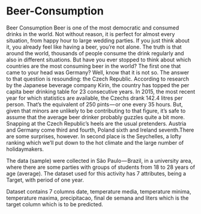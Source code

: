 # Beer-Consumption
Beer Consumption
Beer is one of the most democratic and consumed drinks in the world. Not without reason, it is perfect for almost every situation, from happy hour to large wedding parties. If you just think about it, you already feel like having a beer, you’re not alone.
The truth is that around the world, thousands of people consume the drink regularly and also in different situations. But have you ever stopped to think about which countries are the most consuming beer in the world? The first one that came to your head was Germany? Well, know that it is not so.
The answer to that question is resounding: the Czech Republic. According to research by the Japanese beverage company Kirin, the country has topped the per capita beer drinking table for 23 consecutive years.
In 2015, the most recent year for which statistics are available, the Czechs drank 142.4 litres per person. That’s the equivalent of 250 pints — or one every 35 hours. But, given that minors are unlikely to be contributing to that figure, it’s safe to assume that the average beer drinker probably guzzles quite a bit more.
Snapping at the Czech Republic’s heels are the usual pretenders. Austria and Germany come third and fourth, Poland sixth and Ireland seventh.There are some surprises, however. In second place is the Seychelles, a lofty ranking which we’ll put down to the hot climate and the large number of holidaymakers.

The data (sample) were collected in São Paulo — Brazil, in a university area, where there are some parties with groups of students from 18 to 28 years of age (average). The dataset used for this activity has 7 attributes, being a Target, with period of one year.


Dataset contains 7 columns date, temperature media, temperature minima, temperature maxima, precipitacao, final de semana and liters which is the target column which is to be predicted.
